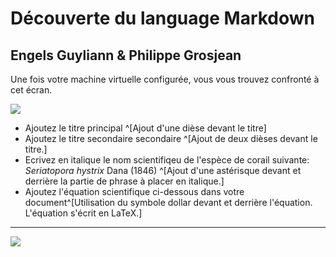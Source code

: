 # Découverte du language Markdown

## Engels Guyliann & Philippe Grosjean

Une fois votre machine virtuelle configurée, vous vous trouvez confronté à cet écran.

![](http://hosting.umons.ac.be/html/s807/sdd/sdd01_01/rstudio.png)


- Ajoutez le titre principal ^[Ajout d'une dièse devant le titre] 
- Ajoutez le titre secondaire secondaire ^[Ajout de deux dièses devant le titre.]
- Ecrivez en italique le nom scientifiqeu de l'espèce de corail suivante: *Seriatopora hystrix* Dana (1846) ^[Ajout d'une astérisque devant et derrière la partie de phrase à placer en italique.]
- Ajoutez l'équation scientifique ci-dessous dans votre document^[Utilisation du symbole dollar devant et derrière l'équation. L'équation s'écrit en LaTeX.]

---

![](http://hosting.umons.ac.be/html/s807/sdd/sdd01_01/markdown.png)
